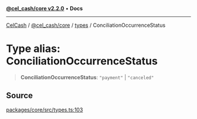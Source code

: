 [**@cel_cash/core v2.2.0**](../../README.md) • **Docs**

***

[CelCash](../../../../packages.md) / [@cel\_cash/core](../../README.md) / [types](../README.md) / ConciliationOccurrenceStatus

# Type alias: ConciliationOccurrenceStatus

> **ConciliationOccurrenceStatus**: `"payment"` \| `"canceled"`

## Source

[packages/core/src/types.ts:103](https://github.com/Pyxlab/celcash/blob/f7cdc752c29f8a0dcef033e212602412d2050afc/packages/core/src/types.ts#L103)

